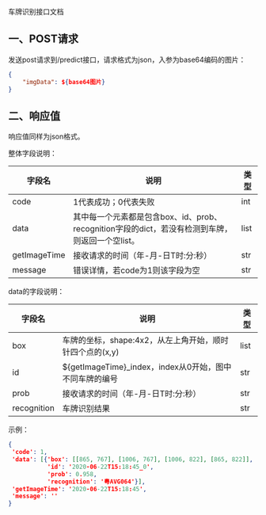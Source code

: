 车牌识别接口文档

## 一、POST请求

发送post请求到/predict接口，请求格式为json，入参为base64编码的图片：

```json
{
	"imgData": ${base64图片}
}
```



## 二、响应值

响应值同样为json格式。

整体字段说明：

| 字段名       | 说明                                                         | 类型 |
| ------------ | ------------------------------------------------------------ | ---- |
| code         | 1代表成功；0代表失败                                         | int  |
| data         | 其中每一个元素都是包含box、id、prob、recognition字段的dict，若没有检测到车牌，则返回一个空list。 | list |
| getImageTime | 接收请求的时间（年-月-日T时:分:秒）                          | str  |
| message      | 错误详情，若code为1则该字段为空                              | str  |

data的字段说明：

| 字段名      | 说明                                                     | 类型 |
| ----------- | -------------------------------------------------------- | ---- |
| box         | 车牌的坐标，shape:4x2，从左上角开始，顺时针四个点的(x,y) | list |
| id          | ${getImageTime}_index，index从0开始，图中不同车牌的编号  | str  |
| prob        | 接收请求的时间（年-月-日T时:分:秒）                      | str  |
| recognition | 车牌识别结果                                             | str  |

示例：

```json 
{
 'code': 1,
 'data': [{'box': [[865, 767], [1006, 767], [1006, 822], [865, 822]],
           'id': '2020-06-22T15:18:45_0',
           'prob': 0.958,
           'recognition': '粤AVG064'}],
 'getImageTime': '2020-06-22T15:18:45',
 'message': ''
}
```



